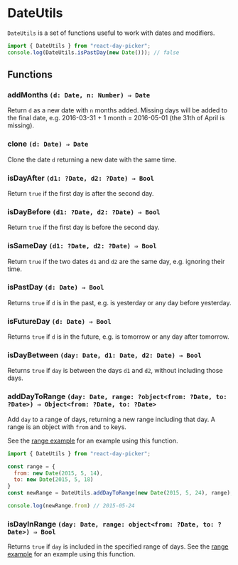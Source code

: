 # DateUtils

`DateUtils` is a set of functions useful to work with dates and modifiers.

```js
import { DateUtils } from "react-day-picker";
console.log(DateUtils.isPastDay(new Date())); // false
```

## Functions

### addMonths `(d: Date, n: Number) ⇒ Date`

Return `d` as a new date with `n` months added. Missing days will be added to the final date, e.g. 2016-03-31 + 1 month = 2016-05-01 (the 31th of April is missing).

### clone `(d: Date) ⇒ Date`

Clone the date `d` returning a new date with the same time.

### isDayAfter `(d1: ?Date, d2: ?Date) ⇒ Bool`

Return `true` if the first day is after the second day.

### isDayBefore `(d1: ?Date, d2: ?Date) ⇒ Bool`

Return `true` if the first day is before the second day.

### isSameDay `(d1: ?Date, d2: ?Date) ⇒ Bool`

Return `true` if the two dates `d1` and `d2` are the same day, e.g. ignoring their time.

### isPastDay `(d: Date) ⇒ Bool`

Returns `true` if `d` is in the past, e.g. is yesterday or any day before yesterday.

### isFutureDay `(d: Date) ⇒ Bool`

Returns `true` if `d` is in the future, e.g. is tomorrow or any day after tomorrow.

### isDayBetween `(day: Date, d1: Date, d2: Date) ⇒ Bool`

Returns `true` if `day` is between the days `d1` and `d2`, without including those days.

### addDayToRange `(day: Date, range: ?object<from: ?Date, to: ?Date>) ⇒ Object<from: ?Date, to: ?Date>`

Add `day` to a range of days, returning a new range including that day. A range is an object with `from` and `to` keys.

See the [range example](http://react-day-picker.js.org/examples?range) for an example using this function.

```js
import { DateUtils } from "react-day-picker";

const range = {
  from: new Date(2015, 5, 14),
  to: new Date(2015, 5, 18)
}
const newRange = DateUtils.addDayToRange(new Date(2015, 5, 24), range);

console.log(newRange.from) // 2015-05-24
```

### isDayInRange `(day: Date, range: object<from: ?Date, to: ?Date>) ⇒ Bool`

Returns `true` if `day` is included in the specified range of days.  See the [range example](http://react-day-picker.js.org/examples?range) for an example using this function.
